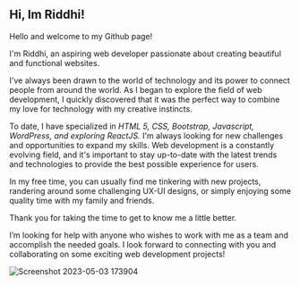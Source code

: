 ## Hi, Im Riddhi!

 Hello and welcome to my Github page!

I'm Riddhi, an aspiring web developer passionate about creating beautiful and functional websites.

I've always been drawn to the world of technology and its power to connect people from around the world. As I began to explore the field of web development, I quickly discovered that it was the perfect way to combine my love for technology with my creative instincts.

To date, I have specialized in <i> HTML 5, CSS, Bootstrap, Javascript, WordPress, and exploring ReactJS. </i> I'm always looking for new challenges and opportunities to expand my skills.
Web development is a constantly evolving field, and it's important to stay up-to-date with the latest trends and technologies to provide the best possible experience for users.

In my free time, you can usually find me tinkering with new projects, randering around some challenging UX-UI designs, or simply enjoying some quality time with my family and friends.

Thank you for taking the time to get to know me a little better.

I’m looking for help with anyone who wishes to work with me as a team and accomplish the needed goals. 
I look forward to connecting with you and collaborating on some exciting web development projects!




![Screenshot 2023-05-03 173904](https://user-images.githubusercontent.com/132450823/235911777-5eaed6f3-6cab-4253-a485-2abfb419a1d9.png)

